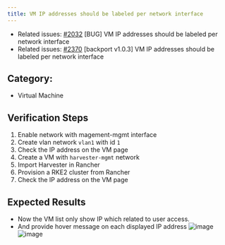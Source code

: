 ```yaml
---
title: VM IP addresses should be labeled per network interface
---
```


* Related issues: [#2032](https://github.com/harvester/harvester/issues/2032) [BUG] VM IP addresses should be labeled per network interface
* Related issues: [#2370](https://github.com/harvester/harvester/issues/2370) [backport v1.0.3] VM IP addresses should be labeled per network interface

## Category: 
* Virtual Machine

## Verification Steps
1. Enable network with magement-mgmt interface
1. Create vlan network `vlan1` with id `1`
1. Check the IP address on the VM page
1. Create a VM with `harvester-mgmt` network
1. Import Harvester in Rancher 
1. Provision a RKE2 cluster from Rancher 
1. Check the IP address on the VM page

## Expected Results
* Now the VM list only show IP which related to user access. 
* And provide hover message on each displayed IP address
  ![image](https://user-images.githubusercontent.com/29251855/173749441-06fdad41-147a-4703-b19f-eafb1af9f18d.png)
  ![image](https://user-images.githubusercontent.com/29251855/173750324-9f26bcd2-024c-428f-a8bd-2a564c6078f2.png)


